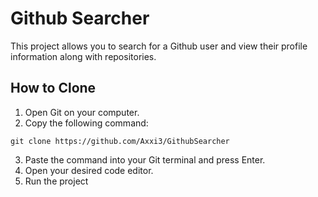 <!DOCTYPE html>
<html lang="en">

<head>
    <meta charset="UTF-8">
    <meta name="viewport" content="width=device-width, initial-scale=1.0">

</head>

<body>
    <h1>Github Searcher</h1>
    <p>This project allows you to search for a Github user and view their profile information along with repositories.</p>

 <h2>How to Clone</h2>
    <ol>
        <li>Open Git on your computer.</li>
        <li>Copy the following command:</li>
    </ol>

    
    git clone https://github.com/Axxi3/GithubSearcher
    

  <ol start="3">
        <li>Paste the command into your Git terminal and press Enter.</li>
        <li>Open your desired code editor.</li>
        <li>Run the project</li>
    </ol>

   
</body>

</html>
